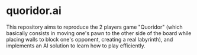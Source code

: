# quoridor.ai
This repository aims to reproduce the 2 players game "Quoridor" (which basically consists in moving one's pawn to the other side of the board while placing walls to block one's opponent, creating a real labyrinth), and implements an AI solution to learn how to play efficiently.
